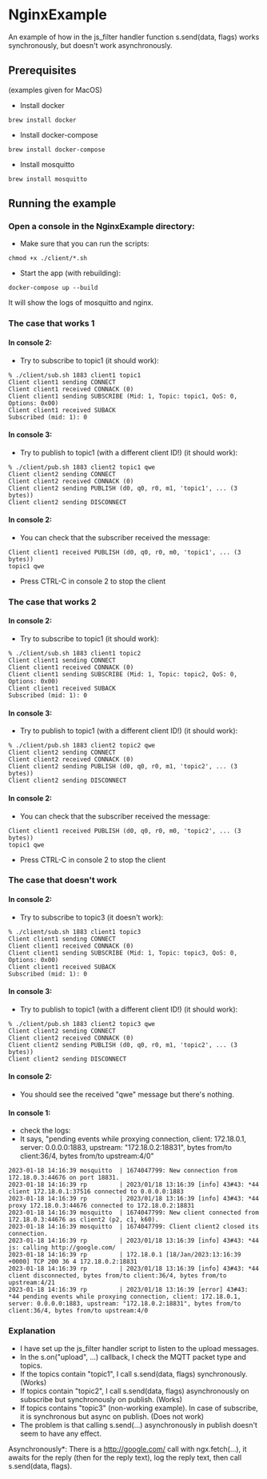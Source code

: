# NginxExample

An example of how in the js_filter handler function s.send(data, flags) works synchronously, but doesn't work asynchronously.

## Prerequisites
(examples given for MacOS)

- Install docker
```shell
brew install docker
```

- Install docker-compose
```shell
brew install docker-compose
```

- Install mosquitto
```shell
brew install mosquitto
```

## Running the example

### Open a console in the NginxExample directory:

- Make sure that you can run the scripts:
```shell
chmod +x ./client/*.sh
```

- Start the app (with rebuilding):
```shell
docker-compose up --build
```
It will show the logs of mosquitto and nginx.

### The case that works 1
#### In console 2:
- Try to subscribe to topic1 (it should work):
```shell
% ./client/sub.sh 1883 client1 topic1
Client client1 sending CONNECT
Client client1 received CONNACK (0)
Client client1 sending SUBSCRIBE (Mid: 1, Topic: topic1, QoS: 0, Options: 0x00)
Client client1 received SUBACK
Subscribed (mid: 1): 0
```
#### In console 3:
- Try to publish to topic1 (with a different client ID!) (it should work):
```shell
% ./client/pub.sh 1883 client2 topic1 qwe
Client client2 sending CONNECT
Client client2 received CONNACK (0)
Client client2 sending PUBLISH (d0, q0, r0, m1, 'topic1', ... (3 bytes))
Client client2 sending DISCONNECT
```
#### In console 2:
- You can check that the subscriber received the message:
```shell
Client client1 received PUBLISH (d0, q0, r0, m0, 'topic1', ... (3 bytes))
topic1 qwe
```
- Press CTRL-C in console 2 to stop the client

### The case that works 2
#### In console 2:
- Try to subscribe to topic1 (it should work):
```shell
% ./client/sub.sh 1883 client1 topic2
Client client1 sending CONNECT
Client client1 received CONNACK (0)
Client client1 sending SUBSCRIBE (Mid: 1, Topic: topic2, QoS: 0, Options: 0x00)
Client client1 received SUBACK
Subscribed (mid: 1): 0
```
#### In console 3:
- Try to publish to topic1 (with a different client ID!) (it should work):
```shell
% ./client/pub.sh 1883 client2 topic2 qwe
Client client2 sending CONNECT
Client client2 received CONNACK (0)
Client client2 sending PUBLISH (d0, q0, r0, m1, 'topic2', ... (3 bytes))
Client client2 sending DISCONNECT
```
#### In console 2:
- You can check that the subscriber received the message:
```shell
Client client1 received PUBLISH (d0, q0, r0, m0, 'topic2', ... (3 bytes))
topic1 qwe
```
- Press CTRL-C in console 2 to stop the client

### The case that doesn't work
#### In console 2:
- Try to subscribe to topic3 (it doesn't work):
```shell
% ./client/sub.sh 1883 client1 topic3
Client client1 sending CONNECT
Client client1 received CONNACK (0)
Client client1 sending SUBSCRIBE (Mid: 1, Topic: topic3, QoS: 0, Options: 0x00)
Client client1 received SUBACK
Subscribed (mid: 1): 0
```
#### In console 3:
- Try to publish to topic1 (with a different client ID!) (it should work):
```shell
% ./client/pub.sh 1883 client2 topic3 qwe
Client client2 sending CONNECT
Client client2 received CONNACK (0)
Client client2 sending PUBLISH (d0, q0, r0, m1, 'topic2', ... (3 bytes))
Client client2 sending DISCONNECT
```
#### In console 2:
- You should see the received "qwe" message but there's nothing.

#### In console 1:
- check the logs:
- It says, "pending events while proxying connection, client: 172.18.0.1, server: 0.0.0.0:1883, upstream: "172.18.0.2:18831", bytes from/to client:36/4, bytes from/to upstream:4/0"
```shell
2023-01-18 14:16:39 mosquitto  | 1674047799: New connection from 172.18.0.3:44676 on port 18831.
2023-01-18 14:16:39 rp         | 2023/01/18 13:16:39 [info] 43#43: *44 client 172.18.0.1:37516 connected to 0.0.0.0:1883
2023-01-18 14:16:39 rp         | 2023/01/18 13:16:39 [info] 43#43: *44 proxy 172.18.0.3:44676 connected to 172.18.0.2:18831
2023-01-18 14:16:39 mosquitto  | 1674047799: New client connected from 172.18.0.3:44676 as client2 (p2, c1, k60).
2023-01-18 14:16:39 mosquitto  | 1674047799: Client client2 closed its connection.
2023-01-18 14:16:39 rp         | 2023/01/18 13:16:39 [info] 43#43: *44 js: calling http://google.com/
2023-01-18 14:16:39 rp         | 172.18.0.1 [18/Jan/2023:13:16:39 +0000] TCP 200 36 4 172.18.0.2:18831
2023-01-18 14:16:39 rp         | 2023/01/18 13:16:39 [info] 43#43: *44 client disconnected, bytes from/to client:36/4, bytes from/to upstream:4/21
2023-01-18 14:16:39 rp         | 2023/01/18 13:16:39 [error] 43#43: *44 pending events while proxying connection, client: 172.18.0.1, server: 0.0.0.0:1883, upstream: "172.18.0.2:18831", bytes from/to client:36/4, bytes from/to upstream:4/0
```

### Explanation

- I have set up the js_filter handler script to listen to the upload messages.
- In the s.on("upload", ...) callback, I check the MQTT packet type and topics.
- If the topics contain "topic1", I call s.send(data, flags) synchronously. (Works)
- If topics contain "topic2", I call s.send(data, flags) asynchronously on subscribe but synchronously on publish. (Works)
- If topics contains "topic3" (non-working example). In case of subscribe, it is synchronous but async on publish. (Does not work)
- The problem is that calling s.send(...) asynchronously in publish doesn't seem to have any effect.

Asynchronously*: There is a http://google.com/ call with ngx.fetch(...), it awaits for the reply (then for the reply text), log the reply text, then call s.send(data, flags).
